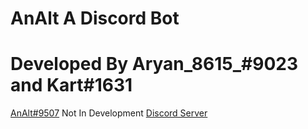 # AnAlt A Discord Bot
# Developed By Aryan_8615_#9023 and Kart#1631
[AnAlt#9507](https://discord.com/api/oauth2/authorize?client_id=780294659977117718&permissions=260117621879&scope=applications.commands%20bot)
Not In Development
[Discord Server](https://discord.gg/2YJxNtmpAd)




